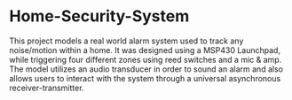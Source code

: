 # Home-Security-System
This project models a real world alarm system used to track any noise/motion within a home. It was designed using a MSP430 Launchpad, while triggering four different zones using reed switches and a mic & amp.
The model utilizes an audio transducer in order to sound an alarm and also allows users to interact with the system through a universal asynchronous receiver-transmitter.
